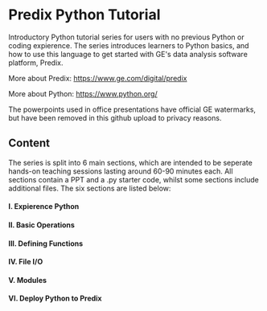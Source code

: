 # Predix Python Tutorial

Introductory Python tutorial series for users with no previous Python or coding expierence. The series introduces learners to Python basics, and how to use this language to get started with GE's data analysis software platform, Predix.

More about Predix: https://www.ge.com/digital/predix

More about Python: https://www.python.org/

The powerpoints used in office presentations have official GE watermarks, but have been removed in this github upload to privacy reasons.

## Content
The series is split into 6 main sections, which are intended to be seperate hands-on teaching sessions lasting around 60-90 minutes each. All sections contain a PPT and a .py starter code, whilst some sections include additional files. The six sections are listed below:
#### I.    Expierence Python
#### II.   Basic Operations
#### III.  Defining Functions
#### IV.   File I/O
#### V.    Modules
#### VI.   Deploy Python to Predix
